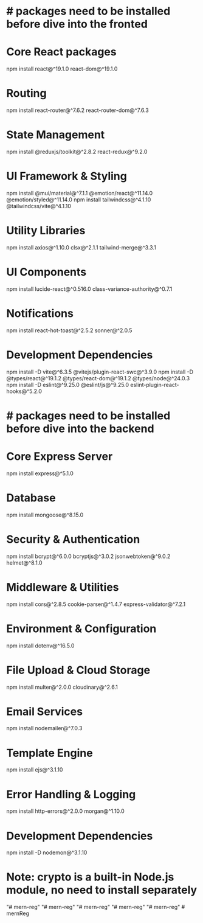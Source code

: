 # # packages need to be installed before dive into the fronted

# Core React packages

npm install react@^19.1.0 react-dom@^19.1.0

# Routing

npm install react-router@^7.6.2 react-router-dom@^7.6.3

# State Management

npm install @reduxjs/toolkit@^2.8.2 react-redux@^9.2.0

# UI Framework & Styling

npm install @mui/material@^7.1.1 @emotion/react@^11.14.0 @emotion/styled@^11.14.0
npm install tailwindcss@^4.1.10 @tailwindcss/vite@^4.1.10

# Utility Libraries

npm install axios@^1.10.0 clsx@^2.1.1 tailwind-merge@^3.3.1

# UI Components

npm install lucide-react@^0.516.0 class-variance-authority@^0.7.1

# Notifications

npm install react-hot-toast@^2.5.2 sonner@^2.0.5

# Development Dependencies

npm install -D vite@^6.3.5 @vitejs/plugin-react-swc@^3.9.0
npm install -D @types/react@^19.1.2 @types/react-dom@^19.1.2 @types/node@^24.0.3
npm install -D eslint@^9.25.0 @eslint/js@^9.25.0 eslint-plugin-react-hooks@^5.2.0

# # packages need to be installed before dive into the backend

# Core Express Server

npm install express@^5.1.0

# Database

npm install mongoose@^8.15.0

# Security & Authentication

npm install bcrypt@^6.0.0 bcryptjs@^3.0.2 jsonwebtoken@^9.0.2 helmet@^8.1.0

# Middleware & Utilities

npm install cors@^2.8.5 cookie-parser@^1.4.7 express-validator@^7.2.1

# Environment & Configuration

npm install dotenv@^16.5.0

# File Upload & Cloud Storage

npm install multer@^2.0.0 cloudinary@^2.6.1

# Email Services

npm install nodemailer@^7.0.3

# Template Engine

npm install ejs@^3.1.10

# Error Handling & Logging

npm install http-errors@^2.0.0 morgan@^1.10.0

# Development Dependencies

npm install -D nodemon@^3.1.10

# Note: crypto is a built-in Node.js module, no need to install separately
"# mern-reg" 
"# mern-reg" 
"# mern-reg" 
"# mern-reg" 
"# mern-reg" 
#   m e r n R e g  
 
